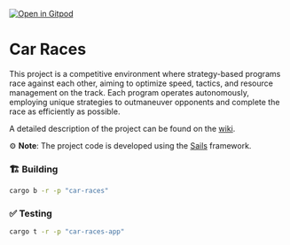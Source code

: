 [![Open in Gitpod](https://img.shields.io/badge/Open_in-Gitpod-white?logo=gitpod)](https://gitpod.io/#FOLDER=car-races/https://github.com/gear-foundation/dapps)

# Car Races

This project is a competitive environment where strategy-based programs race against each other, aiming to optimize speed, tactics, and resource management on the track. Each program operates autonomously, employing unique strategies to outmaneuver opponents and complete the race as efficiently as possible.

A detailed description of the project can be found on the [wiki](https://wiki.vara.network/docs/examples/Gaming/racingcars).

⚙️ **Note**: The project code is developed using the [Sails](https://github.com/gear-tech/sails) framework.

### 🏗️ Building

```sh
cargo b -r -p "car-races"
```

### ✅ Testing

```sh
cargo t -r -p "car-races-app"
```
